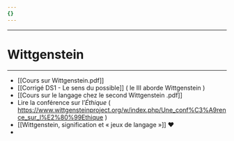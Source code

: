```yaml
---
{}
---
```

***
# Wittgenstein 
***
- [[Cours sur Wittgenstein.pdf]]
- [[Corrigé DS1 - Le sens du possible]] ( le III aborde Wittgenstein )
- [[Cours sur le langage chez le second Wittgenstein .pdf]] 
- Lire la conférence sur l’*Éthique* ( https://www.wittgensteinproject.org/w/index.php/Une_conf%C3%A9rence_sur_l%E2%80%99Ethique )
- [[Wittgenstein, signification et « jeux de langage »]] ❤️
- 